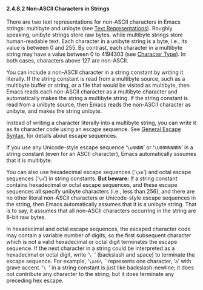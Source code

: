 

#### 2.4.8.2 Non-ASCII Characters in Strings

There are two text representations for non-ASCII characters in Emacs strings: multibyte and unibyte (see [Text Representations](Text-Representations.html)). Roughly speaking, unibyte strings store raw bytes, while multibyte strings store human-readable text. Each character in a unibyte string is a byte, i.e., its value is between 0 and 255. By contrast, each character in a multibyte string may have a value between 0 to 4194303 (see [Character Type](Character-Type.html)). In both cases, characters above 127 are non-ASCII.

You can include a non-ASCII character in a string constant by writing it literally. If the string constant is read from a multibyte source, such as a multibyte buffer or string, or a file that would be visited as multibyte, then Emacs reads each non-ASCII character as a multibyte character and automatically makes the string a multibyte string. If the string constant is read from a unibyte source, then Emacs reads the non-ASCII character as unibyte, and makes the string unibyte.

Instead of writing a character literally into a multibyte string, you can write it as its character code using an escape sequence. See [General Escape Syntax](General-Escape-Syntax.html), for details about escape sequences.

If you use any Unicode-style escape sequence ‘`\uNNNN`’ or ‘`\U00NNNNNN`’ in a string constant (even for an ASCII character), Emacs automatically assumes that it is multibyte.

You can also use hexadecimal escape sequences (‘`\xn`’) and octal escape sequences (‘`\n`’) in string constants. **But beware:** If a string constant contains hexadecimal or octal escape sequences, and these escape sequences all specify unibyte characters (i.e., less than 256), and there are no other literal non-ASCII characters or Unicode-style escape sequences in the string, then Emacs automatically assumes that it is a unibyte string. That is to say, it assumes that all non-ASCII characters occurring in the string are 8-bit raw bytes.

In hexadecimal and octal escape sequences, the escaped character code may contain a variable number of digits, so the first subsequent character which is not a valid hexadecimal or octal digit terminates the escape sequence. If the next character in a string could be interpreted as a hexadecimal or octal digit, write ‘`\ `’ (backslash and space) to terminate the escape sequence. For example, ‘`\xe0\ `’ represents one character, ‘`a`’ with grave accent. ‘`\ `’ in a string constant is just like backslash-newline; it does not contribute any character to the string, but it does terminate any preceding hex escape.
